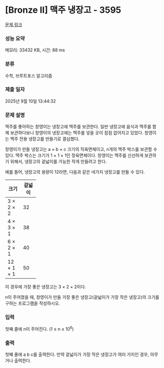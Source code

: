 # [Bronze II] 맥주 냉장고 - 3595 

[문제 링크](https://www.acmicpc.net/problem/3595) 

### 성능 요약

메모리: 33432 KB, 시간: 88 ms

### 분류

수학, 브루트포스 알고리즘

### 제출 일자

2025년 9월 10일 13:44:32

### 문제 설명

<p>맥주를 좋아하는 창영이는 냉장고에 맥주를 보관한다. 일반 냉장고에 음식과 맥주를 함께 보관하다보니 창영이의 냉장고에는 맥주를 넣을 곳이 점점 없어지고 있었다. 창영이는 맥주 전용 냉장고를 만들기로 결심했다.</p>

<p>창영이가 만들 냉장고는 a × b × c 크기의 직육면체이고, n개의 맥주 박스를 보관할 수 있다. 맥주 박스는 크기가 1 × 1 × 1인 정육면체이다. 창영이는 맥주를 신선하게 보관하기 위해서, 냉장고의 겉넓이를 가능한 작게 만들려고 한다.</p>

<p>예를 들어, 냉장고의 용량이 12라면, 다음과 같은 네가지 냉장고를 만들 수 있다.</p>

<table class="table table-bordered" style="width:20%;">
	<thead>
		<tr>
			<th style="width:10%;">크기</th>
			<th style="width:10%;">겉넓이</th>
		</tr>
	</thead>
	<tbody>
		<tr>
			<td>3 × 2 × 2</td>
			<td>32</td>
		</tr>
		<tr>
			<td>4 × 3 × 1</td>
			<td>38</td>
		</tr>
		<tr>
			<td>6 × 2 × 1</td>
			<td>40</td>
		</tr>
		<tr>
			<td>12 × 1 × 1</td>
			<td>50</td>
		</tr>
	</tbody>
</table>

<p>이 경우에 가장 좋은 냉장고는 3 × 2 × 2이다.</p>

<p>n이 주어졌을 때, 창영이가 만들 가장 좋은 냉장고(겉넓이가 가장 작은 냉장고)의 크기를 구하는 프로그램을 작성하시오.</p>

### 입력 

 <p>첫째 줄에 n이 주어진다. (1 ≤ n ≤ 10<sup>6</sup>)</p>

### 출력 

 <p>첫째 줄에 a b c를 출력한다. 만약 겉넓이가 가장 작은 냉장고가 여러 가지인 경우, 아무거나 출력한다.</p>

